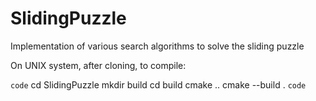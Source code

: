 # SlidingPuzzle
Implementation of various search algorithms to solve the sliding puzzle

On UNIX system, after cloning, to compile:

`code`
cd SlidingPuzzle
mkdir build
cd build
cmake ..
cmake --build .
`code`
